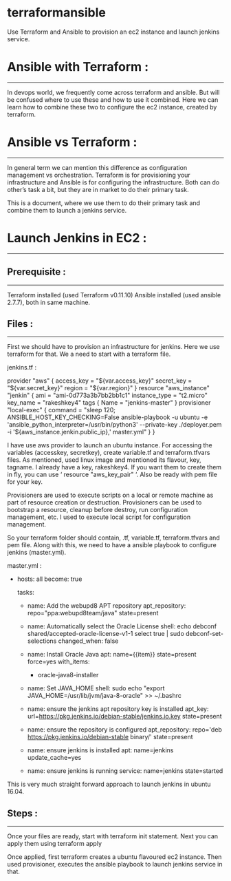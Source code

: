 # terraformansible
Use Terraform and Ansible to provision an ec2 instance and launch jenkins service.

# Ansible with Terraform :
------------------------
In devops world, we frequently come across terraform and ansible. But will be confused where to use these and how to use it combined. Here we can learn how to combine these two to configure the ec2 instance, created by terraform. 

# Ansible vs Terraform :
----------------------
In general term we can mention this difference as configuration management vs orchestration. Terraform is for provisioning your infrastructure and Ansible is for configuring the infrastructure. Both can do other’s task a bit, but they are in market to do their primary task.

This is a document, where we use them to do their primary task and combine them to launch a jenkins service.

# Launch Jenkins in EC2 :
-----------------------
## Prerequisite :
--------------
Terraform installed (used Terraform v0.11.10)
Ansible installed (used ansible 2.7.7), both in same machine.

## Files :
--------------
First we should have to provision an infrastructure for jenkins. Here we use terraform for that. We a need to start with a terraform file.

jenkins.tf :

provider "aws" {
  access_key = "${var.access_key}"
  secret_key = "${var.secret_key}"
  region = "${var.region}"
}
resource "aws_instance" "jenkin" {
  ami           = "ami-0d773a3b7bb2bb1c1"
  instance_type = "t2.micro"
  key_name = "rakeshkey4"
  tags {
    Name = "jenkins-master"
  }
  provisioner "local-exec" {
    command = "sleep 120; ANSIBLE_HOST_KEY_CHECKING=False ansible-playbook -u ubuntu -e 'ansible_python_interpreter=/usr/bin/python3' --private-key ./deployer.pem -i '${aws_instance.jenkin.public_ip},' master.yml"
  }
}


I have use aws provider to launch an ubuntu instance. For accessing the variables (accesskey, secretkey), create variable.tf and terraform.tfvars files. As mentioned, used linux image and mentioned its flavour, key, tagname. I already have a key, rakeshkey4. If you want them to create them in fly, you can use  ‘ resource "aws_key_pair" ‘. Also be ready with pem file for your key.

Provisioners are used to execute scripts on a local or remote machine as part of resource creation or destruction. Provisioners can be used to bootstrap a resource, cleanup before destroy, run configuration management, etc. I used to execute local script for configuration management.

So your terraform folder should contain, <somename>.tf, variable.tf, terraform.tfvars and pem file. Along with this, we need to have a ansible playbook to configure jenkins (master.yml).

master.yml :

- hosts: all
  become: true

  tasks:
    - name: Add the webupd8 APT repository
      apt_repository: repo="ppa:webupd8team/java" state=present

    - name: Automatically select the Oracle License
      shell: echo debconf shared/accepted-oracle-license-v1-1 select true | sudo debconf-set-selections
      changed_when: false

    - name: Install Oracle Java
      apt: name={{item}} state=present force=yes
      with_items:
      - oracle-java8-installer

    - name: Set JAVA_HOME
      shell: sudo echo "export JAVA_HOME=/usr/lib/jvm/java-8-oracle" >> ~/.bashrc

    - name: ensure the jenkins apt repository key is installed
      apt_key: url=https://pkg.jenkins.io/debian-stable/jenkins.io.key state=present

    - name: ensure the repository is configured
      apt_repository: repo='deb https://pkg.jenkins.io/debian-stable binary/' state=present

    - name: ensure jenkins is installed
      apt: name=jenkins update_cache=yes

    - name: ensure jenkins is running
      service: name=jenkins state=started

This is very much straight forward approach to launch jenkins in ubuntu 16.04. 

## Steps :
------
Once your files are ready, start with terraform init statement. 
Next you can apply them using terraform apply

Once applied, first terraform creates a ubuntu flavoured ec2 instance. Then used provisioner, executes the ansible playbook to launch jenkins service in that.
